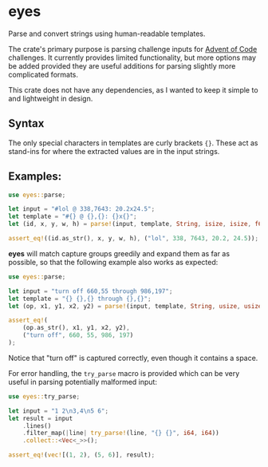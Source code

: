 # eyes

Parse and convert strings using human-readable templates.

The crate's primary purpose is parsing challenge inputs for [Advent of Code](https://adventofcode.com) challenges. It currently provides limited functionality, but more options may be added provided they are useful additions for parsing slightly more complicated formats.

This crate does not have any dependencies, as I wanted to keep it simple to and lightweight in design.

## Syntax

The only special characters in templates are curly brackets `{}`. These act as stand-ins for where the extracted values are in the input strings.

## Examples:

```rust
use eyes::parse;

let input = "#lol @ 338,7643: 20.2x24.5";
let template = "#{} @ {},{}: {}x{}";
let (id, x, y, w, h) = parse!(input, template, String, isize, isize, f64, f64);

assert_eq!((id.as_str(), x, y, w, h), ("lol", 338, 7643, 20.2, 24.5));
```

**eyes** will match capture groups greedily and expand them as far as possible, so that the following example also works as expected:

```rust
use eyes::parse;

let input = "turn off 660,55 through 986,197";
let template = "{} {},{} through {},{}";
let (op, x1, y1, x2, y2) = parse!(input, template, String, usize, usize, usize, usize);

assert_eq!(
    (op.as_str(), x1, y1, x2, y2),
    ("turn off", 660, 55, 986, 197)
);
```

Notice that "turn off" is captured correctly, even though it contains a space.

For error handling, the `try_parse` macro is provided which can be very useful in parsing potentially malformed input:

```rust
use eyes::try_parse;

let input = "1 2\n3,4\n5 6";
let result = input
    .lines()
    .filter_map(|line| try_parse!(line, "{} {}", i64, i64))
    .collect::<Vec<_>>();

assert_eq!(vec![(1, 2), (5, 6)], result);
```
